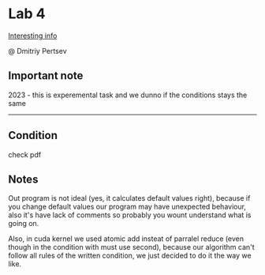 # Lab 4

[Interesting info](https://developer.nvidia.com/gpugems/gpugems3/part-vi-gpu-computing/chapter-37-efficient-random-number-generation-and-application)

@ Dmitriy Pertsev

## Important note

2023 - this is experemental task and we dunno if the conditions stays the same

---

## Condition

check pdf

## Notes

Out program is not ideal (yes, it calculates default values right), because if you change default values our program may have unexpected behaviour, also it's have lack of comments so probably you wount understand what is going on.

Also, in cuda kernel we used atomic add insteat of parralel reduce (even though in the condition with must use second), because our algorithm can't follow all rules of the written condition, we just decided to do it the way we like.
